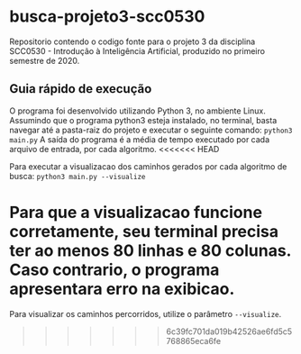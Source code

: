 # busca-projeto3-scc0530
Repositorio contendo o codigo fonte para o projeto 3 da disciplina SCC0530 - Introdução à Inteligência Artificial, produzido no primeiro semestre de 2020.

## Guia rápido de execução
O programa foi desenvolvido utilizando Python 3, no ambiente Linux. Assumindo que o programa python3 esteja instalado, no terminal, basta navegar até a pasta-raiz do projeto e executar o seguinte comando:
	```python3 main.py```
A saída do programa é a média de tempo executado por cada arquivo de entrada, por cada algoritmo.
<<<<<<< HEAD

Para executar a visualizacao dos caminhos gerados por cada algoritmo de busca:
	```	python3 main.py --visualize	```

Para que a visualizacao funcione corretamente, seu terminal precisa ter ao menos 80 linhas e 80 colunas. Caso contrario, o programa apresentara erro na exibicao.
=======
Para visualizar os caminhos percorridos, utilize o parâmetro ```--visualize```.
>>>>>>> 6c39fc701da019b42526ae6fd5c5768865eca6fe
